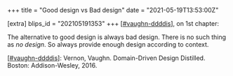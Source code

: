 +++
title = "Good design vs Bad design"
date = "2021-05-19T13:53:00Z"

[extra]
blips_id = "202105191353"
+++
[[#vaughn-ddddis](/blips/tags/vaughn-ddddis)], on 1st chapter:

The alternative to good design is always bad design. There is no such thing as *no design*. So always provide enough design according to context.

[[#vaughn-ddddis](/blips/tags/vaughn-ddddis)]: Vernon, Vaughn. Domain-Driven Design Distilled. Boston: Addison-Wesley, 2016.

